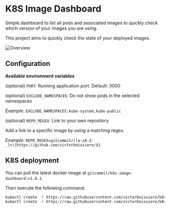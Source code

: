 # K8S Image Dashboard

Simple dashboard to list all pods and associated images to quickly check
which version of your images you are using.

This project aims to quickly check the state of your deployed images.

![Overview](https://lh3.googleusercontent.com/7BZco6QmQvklkAWa68x-se5yQkjHco5LZEgtvo7CIyEDLh0W27G3vPkNtZdJ5an4sh8Xky26QlLnWve6T5RrPTtu97WdvcOmS6ml974SMgWpnbxjEsQp8dUME3yTLuRXSWf5flZ_oTT7hAphd0d2SOhhyA9X_FNWAn20Hq3K3EGJBvXjCsT1lxwNWwnmMGD2J1Slsq4-j8RrM2mWtxei_lDecx8oT2ZK60FnKavMvl8WzHZIZCrF1Ivylna9MyPyxGn78eqJYe_UyIg_LCfV7lApUlQCJ9a9GldAEziM184LZIQovocNyw8PQyCuxwfI80YXHHtOyJqh0zG0VJrblkkk34sw5wW4hZbIwHn6_2qAWCEMywQE26C0QSepQFWeda-XKx8WEkqb-I5u4d7lxyqUASxGbV3tWyMcSa9_lHswYLrMfjmPqdH2eGIUVFLeJvFwJ5zV0nskW77Q3I7ej8KwkcoEYUHtBsdun6tsuPsINMdpXDl06vUh89wdMq85MP4XdcIOhe6ilEoiym54R9E4dr1k4mY_T6h5RwuawqohcH8rHfRpIsuBiCktGpxVI4TDe6lzAXsM9y8Qu95YOm9oD_cmc5hR2XcZdWQt=w2680-h1548-no)

## Configuration

**Available environment variables**

(optional) `PORT`: Running application port. Default: 3000

(optional) `EXCLUDE_NAMESPACES`: Do not show pods in the selected namespaces

_Example_: `EXCLUDE_NAMESPACES:kube-system,kube-public`

(optional) `REPO_REGEX`: Link to your own repository

Add a link to a specific image by using a matching regex.

_Example_: `REPO_REGEX=gitcommit/([a-zA-Z-_]+)|https://github.com/victorboissiere/$1` 

## K8S deployment

You can pull the latest docker image at `gitcommit/k8s-image-dashboard:v1.0.1`.

Then execute the following command:

```bash
kubectl create -f https://raw.githubusercontent.com/victorboissiere/k8s-image-dashboard/master/k8s/deployment.yaml
kubectl create -f https://raw.githubusercontent.com/victorboissiere/k8s-image-dashboard/master/k8s/service.yaml
```

